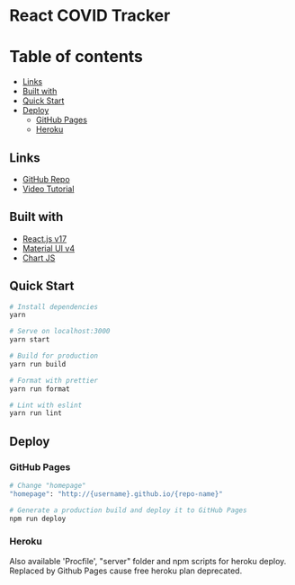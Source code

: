# React COVID Tracker

# Table of contents

-   [Links](#links)
-   [Built with](#built-with)
-   [Quick Start](#quick-start)
-   [Deploy](#deploy)
    -   [GitHub Pages](#github-pages)
    -   [Heroku](#heroku)

## Links

-   [GitHub Repo](https://github.com/adrianhajdin/project_corona_tracker)
-   [Video Tutorial](https://www.youtube.com/watch?v=khJlrj3Y6Ls&ab_channel=JavaScriptMastery)

## Built with

-   [React.js v17](https://17.reactjs.org/)
-   [Material UI v4](https://v4.mui.com/ru/)
-   [Chart JS](https://www.chartjs.org/)

## Quick Start

```bash
# Install dependencies
yarn

# Serve on localhost:3000
yarn start

# Build for production
yarn run build

# Format with prettier
yarn run format

# Lint with eslint
yarn run lint
```

## Deploy

### GitHub Pages

```bash
# Change "homepage"
"homepage": "http://{username}.github.io/{repo-name}"

# Generate a production build and deploy it to GitHub Pages
npm run deploy
```

### Heroku

Also available 'Procfile', "server" folder and npm scripts for heroku deploy.
Replaced by Github Pages cause free heroku plan deprecated.
